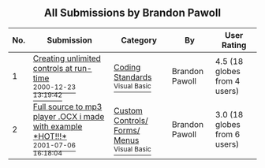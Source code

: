 ﻿<div align="center">

## All Submissions by Brandon Pawoll

</div>

No.  | Submission | Category | By   | User Rating
---- | ---------- | -------- | ---- | -----------
1 | [Creating unlimited controls at run\-time<br /><sup>2000-12-23 13:19:42</sup>](https://github.com/Planet-Source-Code/brandon-pawoll-creating-unlimited-controls-at-run-time__1-13822) | [Coding Standards<br /><sup>Visual Basic</sup>](../ByCategory/coding-standards__1-43.md) | Brandon Pawoll | 4.5 (18 globes from 4 users)
2 | [Full source to mp3 player \.OCX i made with example \*HOT\!\!\!\*<br /><sup>2001-07-06 16:18:04</sup>](https://github.com/Planet-Source-Code/brandon-pawoll-full-source-to-mp3-player-ocx-i-made-with-example-hot__1-24791) | [Custom Controls/ Forms/  Menus<br /><sup>Visual Basic</sup>](../ByCategory/custom-controls-forms-menus__1-4.md) | Brandon Pawoll | 3.0 (18 globes from 6 users)

